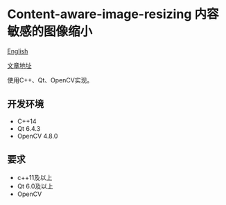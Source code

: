 # Content-aware-image-resizing 内容敏感的图像缩小

[English](README_EN.md)

[文章地址](https://avikdas.com/2019/05/14/real-world-dynamic-programming-seam-carving.html)

使用C++、Qt、OpenCV实现。

## 开发环境

- C++14
- Qt 6.4.3
- OpenCV 4.8.0

## 要求

- c++11及以上
- Qt 6.0及以上
- OpenCV
